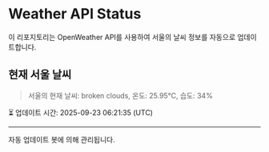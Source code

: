 
# Weather API Status

이 리포지토리는 OpenWeather API를 사용하여 서울의 날씨 정보를 자동으로 업데이트합니다.

## 현재 서울 날씨
> 서울의 현재 날씨: broken clouds, 온도: 25.95°C, 습도: 34%

⏳ 업데이트 시간: 2025-09-23 06:21:35 (UTC)

---
자동 업데이트 봇에 의해 관리됩니다.
